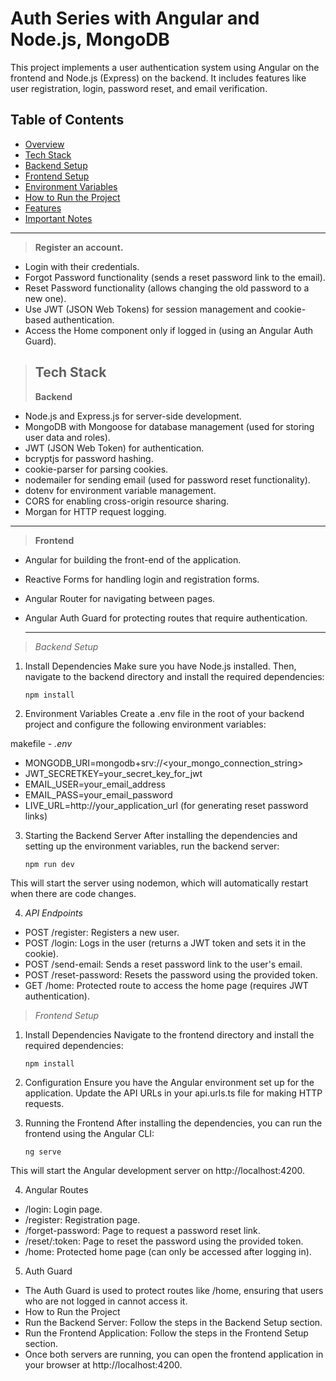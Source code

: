 # Auth Series with Angular and Node.js, MongoDB

This project implements a user authentication system using Angular on the frontend and Node.js (Express) on the backend. It includes features like user registration, login, password reset, and email verification.

## Table of Contents
- [Overview](#overview)
- [Tech Stack](#tech-stack)
- [Backend Setup](#backend-setup)
- [Frontend Setup](#frontend-setup)
- [Environment Variables](#environment-variables)
- [How to Run the Project](#how-to-run-the-project)
- [Features](#features)
- [Important Notes](#important-notes)

---

> **Register an account.**

- Login with their credentials.
- Forgot Password functionality (sends a reset password link to the email).
- Reset Password functionality (allows changing the old password to a new one).
- Use JWT (JSON Web Tokens) for session management and cookie-based authentication.
- Access the Home component only if logged in (using an Angular Auth Guard).

> Tech Stack
> ---
> **Backend**

- Node.js and Express.js for server-side development.
- MongoDB with Mongoose for database management (used for storing user data and roles).
- JWT (JSON Web Token) for authentication.
- bcryptjs for password hashing.
- cookie-parser for parsing cookies.
- nodemailer for sending email (used for password reset functionality).
- dotenv for environment variable management.
- CORS for enabling cross-origin resource sharing.
- Morgan for HTTP request logging.

 ***
> **Frontend**

- Angular for building the front-end of the application.
- Reactive Forms for handling login and registration forms.
- Angular Router for navigating between pages.
- Angular Auth Guard for protecting routes that require authentication.

  ***
> _Backend Setup_

1. Install Dependencies
   Make sure you have Node.js installed. Then, navigate to the backend directory and install the required dependencies:
   ```bash
   npm install

2. Environment Variables
   Create a .env file in the root of your backend project and configure the following environment variables:

  makefile
    - *.env*
- MONGODB_URI=mongodb+srv://<your_mongo_connection_string>
- JWT_SECRETKEY=your_secret_key_for_jwt
- EMAIL_USER=your_email_address
- EMAIL_PASS=your_email_password
- LIVE_URL=http://your_application_url (for generating reset password links)

3. Starting the Backend Server
   After installing the dependencies and setting up the environment variables, run the backend server:

   ```
   npm run dev
This will start the server using nodemon, which will automatically restart when there are code changes.

4. *API Endpoints*

- POST /register: Registers a new user.
- POST /login: Logs in the user (returns a JWT token and sets it in the cookie).
- POST /send-email: Sends a reset password link to the user's email.
- POST /reset-password: Resets the password using the provided token.
- GET /home: Protected route to access the home page (requires JWT authentication).

> _Frontend Setup_

1. Install Dependencies
   Navigate to the frontend directory and install the required dependencies:

    ```
   npm install 
2. Configuration
Ensure you have the Angular environment set up for the application. Update the API URLs in your api.urls.ts file for making HTTP requests.

3. Running the Frontend
   After installing the dependencies, you can run the frontend using the Angular CLI:

   ```
   ng serve
This will start the Angular development server on http://localhost:4200.

4. Angular Routes

- /login: Login page.
- /register: Registration page.
- /forget-password: Page to request a password reset link.
- /reset/:token: Page to reset the password using the provided token.
- /home: Protected home page (can only be accessed after logging in).

5. Auth Guard

- The Auth Guard is used to protect routes like /home, ensuring that users who are not logged in cannot access it.
- How to Run the Project
- Run the Backend Server: Follow the steps in the Backend Setup section.
- Run the Frontend Application: Follow the steps in the Frontend Setup section.
- Once both servers are running, you can open the frontend application in your browser at http://localhost:4200.
